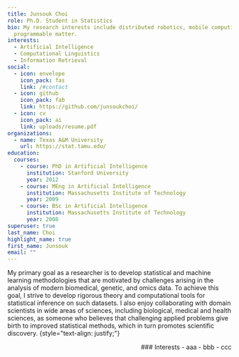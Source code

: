 ```yaml
---
title: Junsouk Choi
role: Ph.D. Student in Statistics
bio: My research interests include distributed robotics, mobile computing and
  programmable matter.
interests:
  - Artificial Intelligence
  - Computational Linguistics
  - Information Retrieval
social:
  - icon: envelope
    icon_pack: fas
    link: /#contact
  - icon: github
    icon_pack: fab
    link: https://github.com/junsoukchoi/
  - icon: cv
    icon_pack: ai
    link: uploads/resume.pdf
organizations:
  - name: Texas A&M University
    url: https://stat.tamu.edu/
education:
  courses:
    - course: PhD in Artificial Intelligence
      institution: Stanford University
      year: 2012
    - course: MEng in Artificial Intelligence
      institution: Massachusetts Institute of Technology
      year: 2009
    - course: BSc in Artificial Intelligence
      institution: Massachusetts Institute of Technology
      year: 2008
superuser: true
last_name: Choi
highlight_name: true
first_name: Junsouk
email: ""
---
```


My primary goal as a researcher is to develop statistical and machine learning methodologies that are motivated by challenges arising in the analysis of modern biomedical, genetic, and omics data. To achieve this goal, I strive to develop rigorous theory and computational tools for statistical inference on such datasets. I also enjoy collaborating with domain scientists in wide areas of sciences, including biological, medical and health sciences, as someone who believes that challenging applied problems give birth to improved statistical methods, which in turn promotes scientific discovery.
{style="text-align: justify;"}

<div align="right">
### Interests
- aaa
- bbb
- ccc
